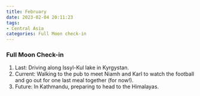 ```yaml
---
title: February
date: 2023-02-04 20:11:23
tags:
- Central Asia
categories: Full Moon check-in
---
```

### Full Moon Check-in

1. Last: Driving along Issyl-Kul lake in Kyrgystan.
2. Current: Walking to the pub to meet Niamh and Karl to watch the football and go out for one last meal together (for now!).
3. Future: In Kathmandu, preparing to head to the Himalayas.